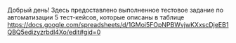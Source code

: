 Добрый день! Здесь предоставлено выполненное тестовое задание по автоматизации 5 тест-кейсов, которые описаны в таблице https://docs.google.com/spreadsheets/d/1GMoi5FOpNPBWvjwKXxscDjeEB1QBQ5edizyzrbdl4Xo/edit#gid=0
